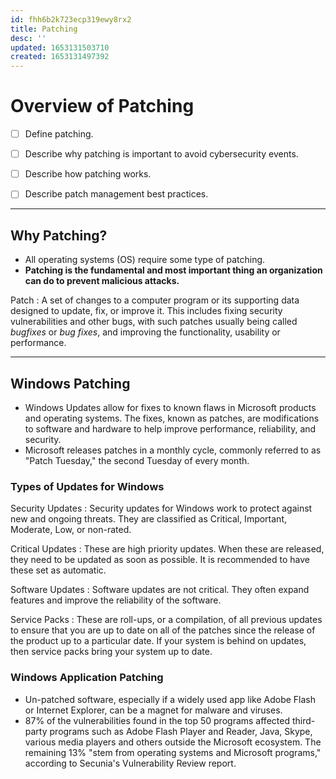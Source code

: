 ```yaml
---
id: fhh6b2k723ecp319ewy8rx2
title: Patching
desc: ''
updated: 1653131503710
created: 1653131497392
---
```


# Overview of Patching

- [ ] Define patching.
- [ ] Describe why patching is important to avoid cybersecurity events.

- [ ] Describe how patching works.
- [ ] Describe patch management best practices.

---

## Why Patching?

- All operating systems (OS) require some type of patching.
- **Patching is the fundamental and most important thing an organization can do to prevent malicious attacks.**

Patch
: A set of changes to a computer program or its supporting data designed to update, fix, or improve it. This includes fixing security vulnerabilities and other bugs, with such patches usually being called *bugfixes* or *bug fixes*, and improving the functionality, usability or performance.

---

## Windows Patching

- Windows Updates allow for fixes to known flaws in Microsoft products and operating systems. The fixes, known as patches, are modifications to software and hardware to help improve performance, reliability, and security.
- Microsoft releases patches in a monthly cycle, commonly referred to as "Patch Tuesday," the second Tuesday of every month.

### Types of Updates for Windows

Security Updates
: Security updates for Windows work to protect against new and ongoing threats. They are classified as Critical, Important, Moderate, Low, or non-rated.

Critical Updates
: These are high priority updates. When these are released, they need to be updated as soon as possible. It is recommended to have these set as automatic.

Software Updates
: Software updates are not critical. They often expand features and improve the reliability of the software.

Service Packs
: These are roll-ups, or a compilation, of all previous updates to ensure that you are up to date on all of the patches since the release of the product up to a particular date. If your system is behind on updates, then service packs bring your system up to date.

### Windows Application Patching

- Un-patched software, especially if a widely used app like Adobe Flash or Internet Explorer, can be a magnet for malware and viruses.
- 87% of the vulnerabilities found in the top 50 programs affected third-party programs such as Adobe Flash Player and Reader, Java, Skype, various media players and others outside the Microsoft ecosystem. The remaining 13% "stem from operating systems and Microsoft programs," according to Secunia's Vulnerability Review report.

